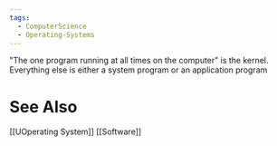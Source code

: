 ```yaml
---
tags:
  - ComputerScience
  - Operating-Systems
---
```

"The one program running at all times on the computer" is the kernel. Everything else is either a system program or an application program

# See Also
[[UOperating System]]
[[Software]]